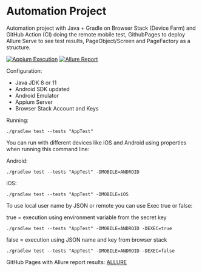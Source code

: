 # Automation Project

Automation project with Java + Gradle on Browser Stack (Device Farm) and GitHub Action (CI) doing the remote mobile test, GithubPages to deploy Allure Serve to see test results, PageObject/Screen and PageFactory as a structure. 

[![Appium Execution](https://github.com/tassioplima/cocus/workflows/CI/badge.svg)](https://github.com/tassioplima/cocus/actions)
[![Allure Report](https://img.shields.io/badge/Allure%20Report-deployed-yellowgreen)](https://tassioplima.github.io/automation-ci/)

Configuration: 

- Java JDK 8 or 11
- Android SDK updated
- Android Emulator
- Appium Server
- Browser Stack Account and Keys

Running:

```
./gradlew test --tests "AppTest"
```

You can run with different devices like iOS and Android using properties when running this command line:

Android: 

```
./gradlew test --tests "AppTest" -DMOBILE=ANDROID
```

iOS: 

```
./gradlew test --tests "AppTest" -DMOBILE=iOS
```
To use local user name by JSON or remote you can use Exec true or false:

true = execution using environment variable from the secret key

```
./gradlew test --tests "AppTest" -DMOBILE=ANDROID -DEXEC=true
```

false = execution using JSON name and key from browser stack

```
./gradlew test --tests "AppTest" -DMOBILE=ANDROID -DEXEC=false
```

GitHub Pages with Allure report results: [ALLURE](https://tassioplima.github.io/automation-ci/)
